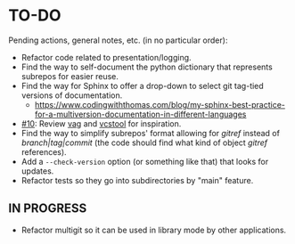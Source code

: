 # TO-DO
Pending actions, general notes, etc. (in no particular order):
* Refactor code related to presentation/logging.
* Find the way to self-document the python dictionary that represents subrepos for easier reuse.
* Find the way for Sphinx to offer a drop-down to select git tag-tied versions of documentation.
  * https://www.codingwiththomas.com/blog/my-sphinx-best-practice-for-a-multiversion-documentation-in-different-languages
* [#10](../../issues/10): Review [vag](https://github.com/charlyoleg2/vag) and [vcstool](https://github.com/dirk-thomas/vcstool) for inspiration.
* Find the way to simplify subrepos' format allowing for *gitref* instead of *branch|tag|commit* (the code should find what kind of object *gitref* references).
* Add a `--check-version` option (or something like that) that looks for updates.
* Refactor tests so they go into subdirectories by "main" feature.

## IN PROGRESS
* Refactor multigit so it can be used in library mode by other applications.
